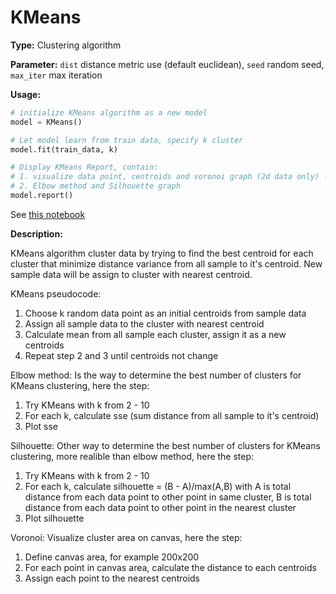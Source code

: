# KMeans

**Type:** Clustering algorithm

**Parameter:** `dist` distance metric use (default euclidean), `seed` random seed, `max_iter` max iteration

**Usage:**
```python
# initialize KMeans algorithm as a new model
model = KMeans()

# Let model learn from train data, specify k cluster
model.fit(train_data, k)

# Display KMeans Report, contain:
# 1. visualize data point, centroids and voronoi graph (2d data only) --> from best k according to Silhouette
# 2. Elbow method and Silhouette graph
model.report()
```
See [this notebook](../notebook/KMeans_example.ipynb)

**Description:**

KMeans algorithm cluster data by trying to find the best centroid for each cluster that minimize distance variance from all sample to it's centroid. New sample data will be assign to cluster with nearest centroid.

KMeans pseudocode:
1. Choose k random data point as an initial centroids from sample data
2. Assign all sample data to the cluster with nearest centroid
3. Calculate mean from all sample each cluster, assign it as a new centroids
4. Repeat step 2 and 3 until centroids not change

Elbow method: 
Is the way to determine the best number of clusters for KMeans clustering, here the step:
1. Try KMeans with k from 2 - 10
2. For each k, calculate sse (sum distance from all sample to it's centroid)
3. Plot sse

Silhouette: 
Other way to determine the best number of clusters for KMeans clustering, more realible than elbow method, here the step:
1. Try KMeans with k from 2 - 10
2. For each k, calculate silhouette = (B - A)/max(A,B) with A is total distance from each data point to other point in same cluster, B is total distance from each data point to other point in the nearest cluster
3. Plot silhouette 

Voronoi:
Visualize cluster area on canvas, here the step:
1. Define canvas area, for example 200x200
2. For each point in canvas area, calculate the distance to each centroids
3. Assign each point to the nearest centroids